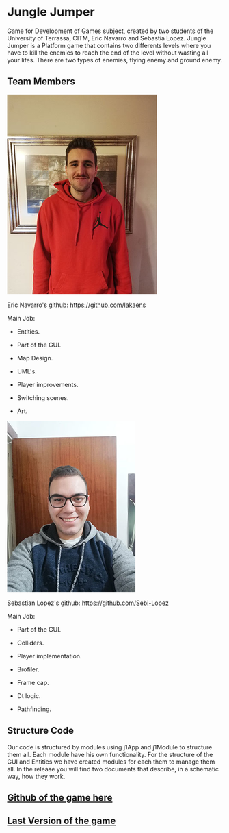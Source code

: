 # Jungle Jumper

Game for Development of Games subject, created by two students of the University of Terrassa, CITM, Eric Navarro and Sebastia Lopez.
Jungle Jumper is a Platform game that contains two differents levels where you have to kill the enemies to reach the end of the level 
without wasting all your lifes. There are two types of enemies, flying enemy and ground enemy.

## Team Members

![](eric.jpg) 

Eric Navarro's github: https://github.com/lakaens

Main Job:

- Entities.

- Part of the GUI.

- Map Design.

- UML's.

- Player improvements.

- Switching scenes.

- Art.

![](sebi.jpg)

Sebastian Lopez's github: https://github.com/Sebi-Lopez

Main Job:

- Part of the GUI.

- Colliders.

- Player implementation.

- Brofiler.

- Frame cap.

- Dt logic.

- Pathfinding.

## Structure Code

Our code is structured by modules using j1App and j1Module to structure them all. Each module have his own functionality.
For the structure of the GUI and Entities we have created modules for each them to manage them all. In the release you will find two documents that describe, in a schematic way, how they work.

## [Github of the game here](https://github.com/Sebi-Lopez/DevGame)
## [Last Version of the game](https://github.com/Sebi-Lopez/DevGame/releases)


